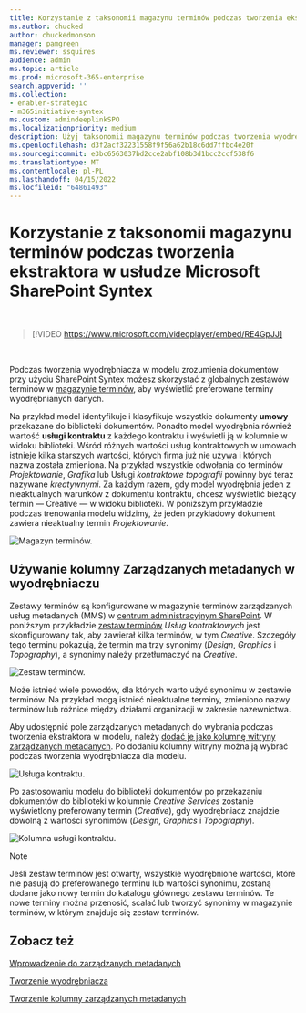 ```yaml
---
title: Korzystanie z taksonomii magazynu terminów podczas tworzenia ekstraktora w usłudze Microsoft SharePoint Syntex
ms.author: chucked
author: chuckedmonson
manager: pamgreen
ms.reviewer: ssquires
audience: admin
ms.topic: article
ms.prod: microsoft-365-enterprise
search.appverid: ''
ms.collection:
- enabler-strategic
- m365initiative-syntex
ms.custom: admindeeplinkSPO
ms.localizationpriority: medium
description: Użyj taksonomii magazynu terminów podczas tworzenia wyodrębniacza w modelu zrozumienia dokumentu w usłudze Microsoft SharePoint Syntex.
ms.openlocfilehash: d3f2acf32231558f9f56a62b18c6dd7ffbc4e20f
ms.sourcegitcommit: e3bc6563037bd2cce2abf108b3d1bcc2ccf538f6
ms.translationtype: MT
ms.contentlocale: pl-PL
ms.lasthandoff: 04/15/2022
ms.locfileid: "64861493"
---
```

# <a name="leverage-term-store-taxonomy-when-creating-an-extractor-in-microsoft-sharepoint-syntex"></a>Korzystanie z taksonomii magazynu terminów podczas tworzenia ekstraktora w usłudze Microsoft SharePoint Syntex

</br>

> [!VIDEO https://www.microsoft.com/videoplayer/embed/RE4GpJJ]  

</br>

Podczas tworzenia wyodrębniacza w modelu zrozumienia dokumentów przy użyciu SharePoint Syntex możesz skorzystać z globalnych zestawów terminów w [magazynie terminów](/sharepoint/managed-metadata), aby wyświetlić preferowane terminy wyodrębnianych danych.  

Na przykład model identyfikuje i klasyfikuje wszystkie dokumenty **umowy** przekazane do biblioteki dokumentów.  Ponadto model wyodrębnia również wartość **usługi kontraktu** z każdego kontraktu i wyświetli ją w kolumnie w widoku biblioteki. Wśród różnych wartości usług kontraktowych w umowach istnieje kilka starszych wartości, których firma już nie używa i których nazwa została zmieniona. Na przykład wszystkie odwołania do terminów *Projektowanie*, *Grafika* lub Usługi *kontraktowe topografii* powinny być teraz nazywane *kreatywnymi*. Za każdym razem, gdy model wyodrębnia jeden z nieaktualnych warunków z dokumentu kontraktu, chcesz wyświetlić bieżący termin — Creative — w widoku biblioteki. W poniższym przykładzie podczas trenowania modelu widzimy, że jeden przykładowy dokument zawiera nieaktualny termin *Projektowanie*.

   ![Magazyn terminów.](../media/content-understanding/design.png)</br>

## <a name="use-a-managed-metadata-column-in-your-extractor"></a>Używanie kolumny Zarządzanych metadanych w wyodrębniaczu

Zestawy terminów są konfigurowane w magazynie terminów zarządzanych usług metadanych (MMS) w <a href="https://go.microsoft.com/fwlink/?linkid=2185219" target="_blank">centrum administracyjnym SharePoint</a>. W poniższym przykładzie [zestaw terminów](/sharepoint/managed-metadata#term-set) *Usług kontraktowych* jest skonfigurowany tak, aby zawierał kilka terminów, w tym *Creative*.  Szczegóły tego terminu pokazują, że termin ma trzy synonimy (*Design*, *Graphics* i *Topography*), a synonimy należy przetłumaczyć na *Creative*. 

   ![Zestaw terminów.](../media/content-understanding/term-store.png)</br>

Może istnieć wiele powodów, dla których warto użyć synonimu w zestawie terminów. Na przykład mogą istnieć nieaktualne terminy, zmieniono nazwy terminów lub różnice między działami organizacji w zakresie nazewnictwa.

Aby udostępnić pole zarządzanych metadanych do wybrania podczas tworzenia ekstraktora w modelu, należy [dodać je jako kolumnę witryny zarządzanych metadanych](https://support.microsoft.com/office/8fad9e35-a618-4400-b3c7-46f02785d27f). Po dodaniu kolumny witryny można ją wybrać podczas tworzenia wyodrębniacza dla modelu.

   ![Usługa kontraktu.](../media/content-understanding/contract-services.png)</br>

Po zastosowaniu modelu do biblioteki dokumentów po przekazaniu dokumentów do biblioteki w kolumnie *Creative Services* zostanie wyświetlony preferowany termin (*Creative*), gdy wyodrębniacz znajdzie dowolną z wartości synonimów (*Design*, *Graphics* i *Topography*).

   ![Kolumna usługi kontraktu.](../media/content-understanding/creative.png)</br>

> [!NOTE]
> Jeśli zestaw terminów jest otwarty, wszystkie wyodrębnione wartości, które nie pasują do preferowanego terminu lub wartości synonimu, zostaną dodane jako nowy termin do katalogu głównego zestawu terminów. Te nowe terminy można przenosić, scalać lub tworzyć synonimy w magazynie terminów, w którym znajduje się zestaw terminów.

## <a name="see-also"></a>Zobacz też
[Wprowadzenie do zarządzanych metadanych](/sharepoint/managed-metadata#terms)

[Tworzenie wyodrębniacza](create-an-extractor.md)

[Tworzenie kolumny zarządzanych metadanych](https://support.microsoft.com/office/create-a-managed-metadata-column-8fad9e35-a618-4400-b3c7-46f02785d27f?redirectSourcePath=%252farticle%252fc2a06717-8105-4aea-890d-3082853ab7b7&ui=en-US&rs=en-US&ad=US)
